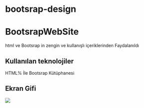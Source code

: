 # bootsrap-design
<h1> BootsrapWebSite </h1>

html ve Bootsrap in zengin ve kullanışlı içeriklerinden Faydalanıldı

<h2>Kullanılan teknolojiler </h2>

HTML% İle Bootsrap Kütüphanesi

<h2>Ekran Gifi</h2>

![](EkranGifi.gif)

